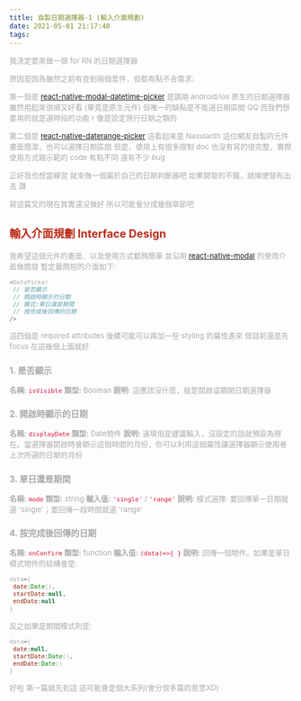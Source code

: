 ```yaml
---
title: 自製日期選擇器-1 (輸入介面規劃)
date: 2021-05-01 21:17:40
tags:
---
```


<font size="2" color="#aaa">

我決定要來做一個 for RN 的日期選擇器

原因是因為雖然之前有查到兩個套件，但都有點不合需求:

第一個是 [react-native-modal-datetime-picker](https://github.com/mmazzarolo/react-native-modal-datetime-picker)
是調用 android/ios 原生的日期選擇器
雖然用起來很順又好看 (畢竟是原生元件)
但唯一的缺點是不能選日期區間 QQ
而我們想要用的就是選時段的功能 r
像是設定旅行日期之類的

第二個是 [react-native-daterange-picker](https://github.com/naxulanth/react-native-daterange-picker/)
這看起來是 Naxulanth 這位網友自製的元件
畫面簡潔，也可以選擇日期區間
但是，使用上有很多限制
doc 也沒有寫的很完整，實際使用方式跟示範的 code 有點不同
還有不少 bug

正好我也想當練習
就來做一個屬於自己的日期判斷器吧
如果開發的不錯，就順便發布出去 讚

寫這篇文的現在其實還沒做好
所以可能會分成幾個章節吧

## <font color="#BC2C1A">輸入介面規劃 Interface Design</font>

我希望這個元件的畫面、以及使用方式都夠簡單
並沿用 [react-native-modal](https://github.com/react-native-modal/react-native-modal) 的使用介面做開發
暫定最簡短的介面如下:
```javascript
<DatePicker
 // 是否顯示
 // 開啟時顯示的日期
 // 模式:單日還是期間
 // 按完成後回傳的日期
/>
```
這四個是 required attributes
後續可能可以再加一些 styling 的屬性進來
但目前還是先 focus 在這幾個上面就好

### 1. 是否顯示

<strong>名稱:</strong> <font color="crimson">`isVisible`</font>
<strong>類型:</strong> Boolean
<strong>說明:</strong> 這應該沒什麼，就是開啟或關閉日期選擇器

### 2. 開啟時顯示的日期

<strong>名稱:</strong> <font color="crimson">`displayDate`</font>
<strong>類型:</strong> Date物件
<strong>說明:</strong> 選填但是建議輸入，沒設定的話就預設為現在。當選擇器開啟時會顯示這個時間的月份，你可以利用這個屬性讓選擇器顯示使用者上次所選的日期的月份

### 3. 單日還是期間

<strong>名稱:</strong> <font color="crimson">`mode`</font>
<strong>類型:</strong> string
<strong>輸入值:</strong> <font color="crimson">`'single'`</font> / <font color="crimson">`'range'`</font>
<strong>說明:</strong> 模式選擇: 要回傳單一日期就選 'single'；要回傳一段時間就選 'range'

### 4. 按完成後回傳的日期

<strong>名稱:</strong> <font color="crimson">`onConfirm`</font>
<strong>類型:</strong> function
<strong>輸入值:</strong> <font color="crimson">`(data)=>{ }`</font>
<strong>說明:</strong> 回傳一個物件。如果是單日模式物件的結構會是: 
```javascript
data={
 date:Date(),
 startDate:null,
 endDate:null
}
```
反之如果是期間模式則是:
```javascript
data={
 date:null,
 startDate:Date(),
 endDate:Date()
}
```

好啦 第一篇就先到這
這可能會是個大系列(會分很多篇的意思XD)